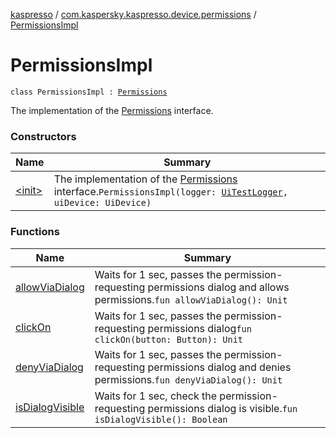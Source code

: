 [kaspresso](../../index.md) / [com.kaspersky.kaspresso.device.permissions](../index.md) / [PermissionsImpl](./index.md)

# PermissionsImpl

`class PermissionsImpl : `[`Permissions`](../-permissions/index.md)

The implementation of the [Permissions](../-permissions/index.md) interface.

### Constructors

| Name | Summary |
|---|---|
| [&lt;init&gt;](-init-.md) | The implementation of the [Permissions](../-permissions/index.md) interface.`PermissionsImpl(logger: `[`UiTestLogger`](../../com.kaspersky.kaspresso.logger/-ui-test-logger.md)`, uiDevice: UiDevice)` |

### Functions

| Name | Summary |
|---|---|
| [allowViaDialog](allow-via-dialog.md) | Waits for 1 sec, passes the permission-requesting permissions dialog and allows permissions.`fun allowViaDialog(): Unit` |
| [clickOn](click-on.md) | Waits for 1 sec, passes the permission-requesting permissions dialog`fun clickOn(button: Button): Unit` |
| [denyViaDialog](deny-via-dialog.md) | Waits for 1 sec, passes the permission-requesting permissions dialog and denies permissions.`fun denyViaDialog(): Unit` |
| [isDialogVisible](is-dialog-visible.md) | Waits for 1 sec, check the permission-requesting permissions dialog is visible.`fun isDialogVisible(): Boolean` |
